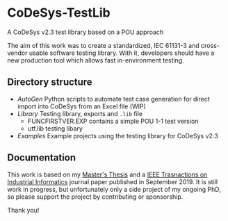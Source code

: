 # CoDeSys-TestLib
A CoDeSys v2.3 test library based on a POU approach

The aim of this work was to create a standardized, IEC 61131-3 and cross-vendor usable software testing library. With it, developers should have a new production tool which allows fast in-environment testing.

## Directory structure
- _AutoGen_           Python scripts to automate test case generation for direct import into CoDeSys from an Excel file (WIP)
- _Library_           Testing library, exports and `.lib` file
  - FUNCFIRSTVER.EXP  contains a simple POU 1-1 test version
  - utf.lib           testing libary
- _Examples_          Example projects using the testing library for CoDeSys v2.3

## Documentation

This work is based on my [Master's Thesis](https://florianhofer.it/docmisc/?id=6e2867cb785616c1680bc344faf0b76f2a5b6134) and a [IEEE Trasnactions on Industrial Informatics](https://florianhofer.it/papers/?id=191d675eb3b37b0ee9bfe6022777b137a6127972) journal paper published in September 2019. 
It is still work in progress, but unfortunately only a side project of my ongoing PhD, so please support the project by contributing or sponsorship.

Thank you!
